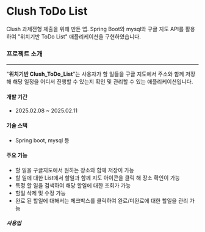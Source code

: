 # Clush ToDo List
Clush 과제전형 제출을 위해 만든 앱. Spring Boot와 mysql와 구글 지도 API를 활용하여 "위치기반 ToDo List" 애플리케이션을 구현하였습니다.

### 프로젝트 소개
---
"**위치기반 Clush_ToDo_List**"는 사용자가 할 일들을 구글 지도에서 주소와 함께 저장해 해당 일정을 어디서 진행할 수 있는지 확인 및 관리할 수 있는 애플리케이션입니다. 

#### 개발 기간
+ 2025.02.08 ~ 2025.02.11

#### 기술 스택
+ Spring boot, mysql 등

#### 주요 기능
+ 할 일을 구글지도에서 원하는 장소와 함께 저장이 가능
+ 할 일에 대한 List에서 할일과 함께 지도 아이콘을 클릭 해 장소 확인이 가능
+ 특정 할 일을 검색하여 해당 할일에 대한 조회가 가능
+ 할일 삭제 및 수정 가능
+ 완료 된 할일에 대해서는 체크박스를 클릭하여 완료/미완료에 대한 할일을 관리 가능

##### 사용법


